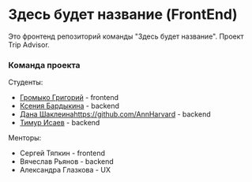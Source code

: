 # Здесь будет название (FrontEnd)

Это фронтенд репозиторий команды "Здесь будет название".
Проект Trip Advisor.

### Команда проекта

Студенты:
- [Громыко Григорий](https://github.com/SLDminor) - frontend
- [Ксения Бардыкина](https://github.com/mevain) - backend
- [Дана Шаклеина]()https://github.com/AnnHarvard - backend
- [Тимур Исаев](https://github.com/timurIsaevIY) - backend

Менторы:

- Сергей Тяпкин - frontend
- Вячеслав Рьянов - backend
- Александра Глазкова - UX

